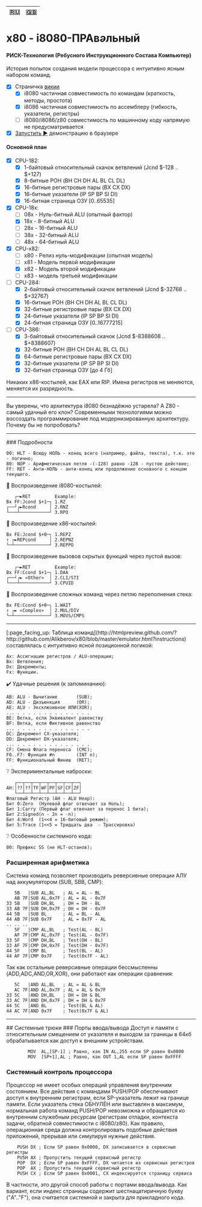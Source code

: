 | :ru: | [:uk:](README.md) |
| --- | --- |

# x80 - i8080-ПРАв<i>ә</i>льный
#### РИСК-Технология (Ребусного Инструкционного Состава Компьютер)
История попыток создания модели процессора с интуитивно ясным набором команд.
- [x] Страничка [викии](http://x80.wikia.com/)
  - [x] i8080 частичная совместимость по командам (краткость, методы, простота)
  - [x] i8086 частичная совместимость по ассемблеру (гибкость, указатели, регистры)
  - [ ] i8080/i8086/z80 совместимость по машинному коду напрямую не предусматривается
- [x] [Запустить :arrow_forward:](https://htmlpreview.github.io/?https://github.com/Alikberov/x80/blob/master/emulator.html?speed=10&reset=1000&cycle=1024&debug=FFFF) демонстрацию в браузере

#### Основной план
- [x] CPU-182:
  - [x] 1-байтовый относительный скачок ветвлений (Jcnd $-128 .. $+127)
  - [x] 8-битные РОН (BH CH DH AL BL CL DL)
  - [x] 16-битные регистровые пары (BX CX DX)
  - [x] 16-битные указатели (IP SP BP SI DI)
  - [x] 16-битная страница ОЗУ [0..65535]
- [x] CPU-18x:
  - [ ] 08x - Нуль-битный ALU (опытный фактор)
  - [x] 18x - 8-битный ALU
  - [ ] 28x - 16-битный ALU
  - [ ] 38x - 32-битный ALU
  - [ ] 48x - 64-битный ALU
- [x] CPU-x82:
  - [ ] x80 - Релиз нуль-модификации (опытная модель)
  - [ ] x81 - Модель первой модификации
  - [x] x82 - Модель второй модификации
  - [ ] x83 - модель третьей модификации
- [ ] CPU-284:
  - [x] 2-байтовый относительный скачок ветвлений (Jcnd $-32768 .. $+32767)
  - [x] 16-битные РОН (BH CH DH AL BL CL DL)
  - [x] 32-битные регистровые пары (BX CX DX)
  - [x] 24-битные указатели (IP SP BP SI DI)
  - [x] 24-битная страница ОЗУ [0..16777215]
- [ ] CPU-386:
  - [x] 3-байтовый относительный скачок (Jcnd $-8388608 .. $+8388607)
  - [x] 32-битные РОН (BH CH DH AL BL CL DL)
  - [x] 64-битные регистровые пары (BX CX DX)
  - [x] 32-битные указатели (IP SP BP SI DI)
  - [x] 32-битная страница ОЗУ [до 4 Гб]

Никаких x86-костылей, как EAX или RIP. Имена регистров не меняются, меняется их разрядность.
<hr />
Вы уверены, что архитектура i8080 безнадёжно устарела? А Z80 - самый удачный его клон?
Современными технологиями можно воссоздать программирование под модернизированную архитектуру.
Почему бы не попробовать?
<hr />
### Подробности

```
00: HLT - Всюду НОЛЬ - конец всего (например, файла, текста), т.к. это - логично;
80: NOP - Арифметическая петля -(-128) равно -128 - пустое действие;
FF: RET - Анти-НОЛЬ - анти-конец или продолжение основного с концом текущего.
```

:repeat_one: Воспроизведение i8080-костылей:

```
   ┌─►RET         Example:
Bx FF:Jcond $+1─┐ 1.RZ
┌──┘┌►Rcond     │ 2.RNZ
└───┴───────────┘ 3.RPO
```

:repeat: Воспроизведение x86-костылей:

```
Bx FE:Jcond $+0─┐ 1.REPZ
↑ ┌►REPcond     │ 2.REPNZ
└─┴─────────────┘ 3.REPPO
```

:repeat_one: Воспроизведение вызовов скрытых функций через пустой вызов:

```
   ┌─►RET         Example:
Bx FF:Ccond $+1─┐ 1.DAA
┌──┘┌► «Other»  │ 2.CLI/STI
└───┴───────────┘ 3.CPUID
```

:repeat: Воспроизведение сложных команд через петлю переполнения стека:

```
Bx FE:Ccond $+0─┐ 1.WAIT
↑ ┌► «Complex»  │ 2.MUL/DIV
└─┴─────────────┘ 3.MOVS/CMPS
```

<hr />
[:page_facing_up: Таблица команд](http://htmlpreview.github.com/?http://github.com/Alikberov/x80/blob/master/emulator.html?instructions) составлялась с интуитивно ясной позиционной логикой:

```
Ax: Ассигнации регистров / ALU-операции;
Bx: Ветвления;
Dx: Декременты;
Fx: Функции.
```

:heavy_check_mark: Удачные решения (к запоминанию):

```
AB: ALU - Вычитание       (SUB);
AD: ALU - Дизъюнкция      (OR);
AE: ALU - Эксклюзивное ИЛИ(XOR);
... . . . . . . . . . . . . . .
BE: Ветка, если Эквивалент равенству
BF: Ветка, если Фиктивное равенство
... . . . . . . . . . . . . . .
DC: Декремент CX-указателя;
DD: Декремент DX-указателя;
... . . . . . . . . . . . . . .
CF: Смена Флага переноса  (CMC);
F0..F7: Функция #n        (INT n);
FF: Функциональный Финиш  (RET);
```

:grey_question: Экспериментальные наброски:

```
   ┌──┬──┬──┬──┬──┬──┬──┬──┐
AH:│??│??│TF│WF│PF│SF│CF│ZF│
   └──┴──┴──┴──┴──┴──┴──┴──┘
Флаговый Регистр (AH - ALU Heap):
Бит 0:Zero  (Нулевой флаг отвечает за Ноль);
Бит 1:Carry (Первый флаг отвечает за перенос 1 бита);
Бит 2:Signed(n - 2n = -n);
Бит 4:Word  (1<<4 = 16-битовый режим);
Бит 5:Trace (1<<5 = Тридцать два  - Трассировка)
```

:grey_question: Особенности системного кода:

```
00: Префикс SS (не HLT-останов);
```

### Расширенная арифметика
Система команд позволяет производить реверсивные операции АЛУ над аккумулятором (SUB, SBB, CMP):

```
   5B   |SUB AL,BL   ; AL = AL - BL
   AB 7F|SUB AL,0x7F ; AL = AL - 0x7F
33 5B   |SUB DH,BL   ; DH = DH - BL
33 AB 7F|SUB DH,0x7F ; DH = DH - 0x7F
44 5B   |SUB BL      ; AL = BL - AL
44 AB 7F|SUB 0x7F    ; AL = 0x7F - AL
.. .. ..
   5F   |CMP AL,BL   ; Test(AL - BL)
   AF 7F|CMP AL,0x7F ; Test(AL - 0x7F)
33 5F   |CMP DH,BL   ; Test(DH - BL)
33 AF 7F|CMP DH,0x7F ; Test(DH - 0x7F)
44 5F   |CMP BL      ; Test(BL - AL)
44 AF 7F|CMP 0x7F    ; Test(0x7F - AL)
```

Так как остальные реверсивные операции бессмысленны (ADD,ADC,AND,OR,XOR), они работают как операции сравнения:

```
   5C   |AND AL,BL   ; AL = AL & BL
   AC 7F|AND AL,0x7F ; AL = AL & 0x7F
33 5C   |AND DH,BL   ; DH = DH & BL
33 AC 7F|AND DH,0x7F ; DH = DH & 0x7F
44 5C   |AND BL      ; Test(BL & AL)
44 AC 7F|AND 0x7F    ; Test(0x7F & AL)
```

<hr />
## Системные трюки
### Порты ввода/вывода
Доступ к памяти с относительным смещением от указателя и выходом за границы в 64кб обрабатывается как доступ к внешним устройствам.

```
        MOV  AL,[SP-1] ; Равно, как IN AL,255 если SP равен 0x0000
        MOV  [SP+1],AL ; Равно, как OUT 1,AL если SP равен 0xFFFF
```

### Системный контроль процессора
Процессор не имеет особых операций управления внутренним состоянием.
Все действия с командами PUSH/POP обеспечивают доступ к внутренним регистрам, если SP-указатель лежит на границе памяти.
Если указатель стека ОБНУЛЁН или выставлен в максимум, нормальная работа команд PUSH/POP невозможна и обращается ко внутренним служебным ресурсам (регистрам отладки, контекста задачи, обратной совместимости с i8080/z80).
Как правило, операционная среда должна контролировать подобные действия приложений, прерывая или симулируя нужные действия.

```
	PUSH DX ; Если SP равен 0x0000, DX записывается в сервисные регистры
	PUSH AX ; Пропустить текущий сервисный регистр
	POP  DX ; Если SP равен 0xFFFF, DX читается из сервисных регистров
	POP  AX ; Пропустить текущий сервисный регистр
	PUSH CX ; Если SP равен 0x0001, CX индексируется страницу сервиса
```

В частности, это другой способ работы с портами ввода/вывода.
Как вариант, если индекс страницы содержит шестнацатиричную букву ("A".."F"), она считается системной и закрыта для прикладного кода.
